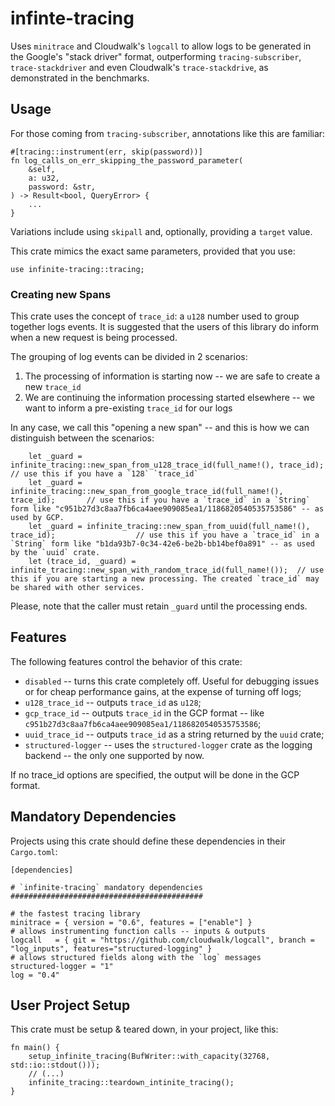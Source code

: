 # infinte-tracing

Uses `minitrace` and Cloudwalk's `logcall` to allow logs to be generated in the Google's "stack driver"
format, outperforming `tracing-subscriber`, `trace-stackdriver` and even Cloudwalk's `trace-stackdrive`,
as demonstrated in the benchmarks.

## Usage

For those coming from `tracing-subscriber`, annotations like this are familiar:

```nocompile
#[tracing::instrument(err, skip(password))]
fn log_calls_on_err_skipping_the_password_parameter(
    &self,
    a: u32,
    password: &str,
) -> Result<bool, QueryError> {
    ...
}
```

Variations include using `skipall` and, optionally, providing a `target` value.

This crate mimics the exact same parameters, provided that you use:

```nocompile
use infinite-tracing::tracing;
```


### Creating new Spans

This crate uses the concept of `trace_id`: a `u128` number used to group together logs events. It is suggested that
the users of this library do inform when a new request is being processed.

The grouping of log events can be divided in 2 scenarios:
  1) The processing of information is starting now -- we are safe to create a new `trace_id`
  2) We are continuing the information processing started elsewhere -- we want to inform a pre-existing `trace_id` for our logs

In any case, we call this "opening a new span" -- and this is how we can distinguish between the scenarios:
```nocompile
    let _guard = infinite_tracing::new_span_from_u128_trace_id(full_name!(), trace_id);         // use this if you have a `128` `trace_id`
    let _guard = infinite_tracing::new_span_from_google_trace_id(full_name!(), trace_id);       // use this if you have a `trace_id` in a `String` form like "c951b27d3c8aa7fb6ca4aee909085ea1/1186820540535753586" -- as used by GCP.
    let _guard = infinite_tracing::new_span_from_uuid(full_name!(), trace_id);                  // use this if you have a `trace_id` in a `String` form like "b1da93b7-0c34-42e6-be2b-bb14bef0a891" -- as used by the `uuid` crate.
    let (trace_id, _guard) = infinite_tracing::new_span_with_random_trace_id(full_name!());  // use this if you are starting a new processing. The created `trace_id` may be shared with other services.
```

Please, note that the caller must retain `_guard` until the processing ends.


## Features

The following features control the behavior of this crate:

  - `disabled` -- turns this crate completely off. Useful for debugging issues or for cheap performance gains, at the expense of turning off logs;
  - `u128_trace_id` -- outputs `trace_id` as `u128`;
  - `gcp_trace_id` -- outputs `trace_id` in the GCP format -- like `c951b27d3c8aa7fb6ca4aee909085ea1/1186820540535753586`;
  - `uuid_trace_id` -- outputs `trace_id` as a string returned by the `uuid` crate;
  - `structured-logger` -- uses the `structured-logger` crate as the logging backend -- the only one supported by now.

If no trace_id options are specified, the output will be done in the GCP format.


## Mandatory Dependencies

Projects using this crate should define these dependencies in their `Cargo.toml`:

```nocompile
[dependencies]

# `infinite-tracing` mandatory dependencies
###########################################

# the fastest tracing library
minitrace = { version = "0.6", features = ["enable"] }
# allows instrumenting function calls -- inputs & outputs
logcall   = { git = "https://github.com/cloudwalk/logcall", branch = "log_inputs", features="structured-logging" }
# allows structured fields along with the `log` messages
structured-logger = "1"
log = "0.4"
```


## User Project Setup

This crate must be setup & teared down, in your project, like this:

```nocompile
fn main() {
    setup_infinite_tracing(BufWriter::with_capacity(32768, std::io::stdout()));
    // (...)
    infinite_tracing::teardown_intinite_tracing();
}
```